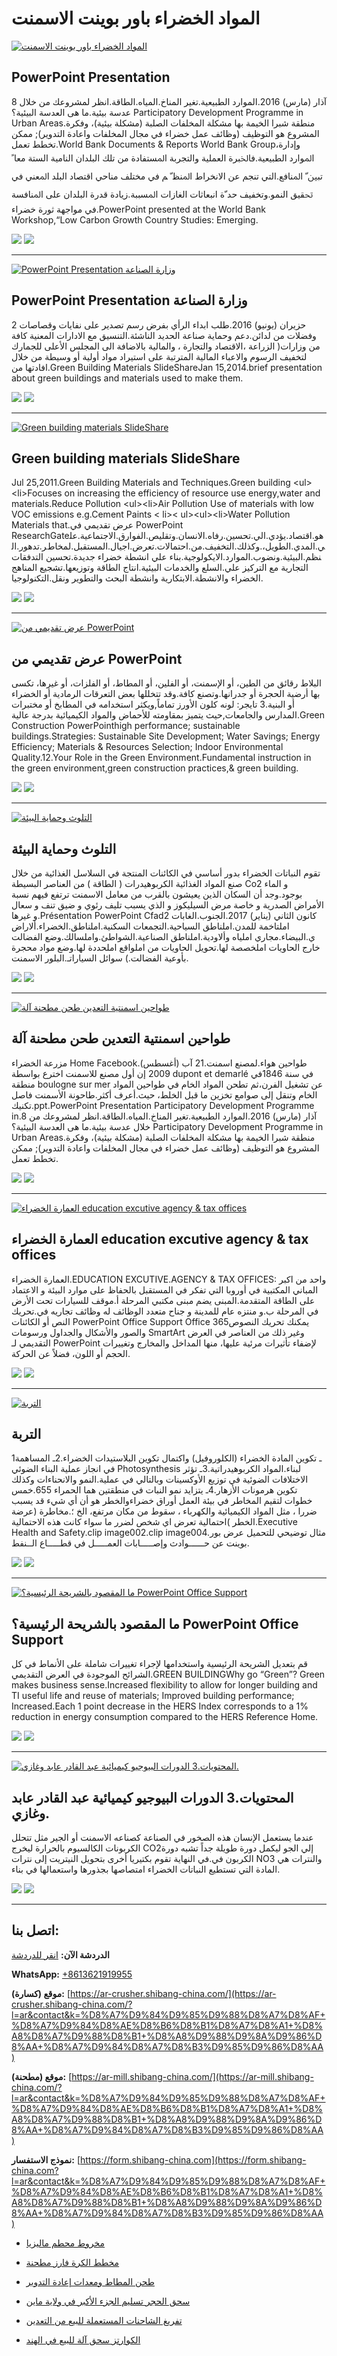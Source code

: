 # المواد الخضراء باور بوينت الاسمنت

<a href="https://swt.shibang-china.com/?l=ar&img&k=%D8%A7%D9%84%D9%85%D9%88%D8%A7%D8%AF+%D8%A7%D9%84%D8%AE%D8%B6%D8%B1%D8%A7%D8%A1+%D8%A8%D8%A7%D9%88%D8%B1+%D8%A8%D9%88%D9%8A%D9%86%D8%AA+%D8%A7%D9%84%D8%A7%D8%B3%D9%85%D9%86%D8%AA" target="_blank">![المواد الخضراء باور بوينت الاسمنت](http://static.shibang-china.com/all-800x300/474.jpg)</a>

## PowerPoint Presentation
8 آذار (مارس) 2016.الموارد الطبيعية.تغير المناخ.المياه.الطاقة.انظر لمشروعك من خلال عدسة بيئية.ما هى العدسة البيئية؟ Participatory Development Programme in Urban Areas.منطقة شبرا الخيمة بها مشكلة المخلفات الصلبة (مشكلة بيئية)، وفكرة المشروع هو التوظيف (وظائف عمل خضراء في مجال المخلفات واعادة التدوير); ممكن تخطط تعمل.World Bank Documents &amp; Reports World Bank Group،ﻭﺇﺩﺍﺭﺓ ﺍﳌﻮﺍﺭﺩ ﺍﻟﻄﺒﻴﻌﻴﺔ.ﻓﺎﳋﺒﺮﺓ ﺍﻟﻌﻤﻠﻴﺔ ﻭﺍﻟﺘﺠﺮﺑﺔ ﺍﳌﺴﺘﻔﺎﺩﺓ ﻣﻦ ﺗﻠﻚ ﺍﻟﺒﻠﺪﺍﻥ ﺍﻟﻨﺎﻣﻴﺔ ﺍﻟﺴﺘﺔ ﻣﻌﺎﹰ ﺗﺒﲔﹼ ﺍﳌﻨﺎﻓﻊ.ﺍﻟﺘﻲ ﺗﻨﺠﻢ ﻋﻦ ﺍﻻﻧﺨﺮﺍﻁ ﺍﳌﻨﻈﹼ ﻢ ﻓﻲ ﻣﺨﺘﻠﻒ ﻣﻨﺎﺣﻲ ﺍﻗﺘﺼﺎﺩ ﺍﻟﺒﻠﺪ ﺍﳌﻌﻨﻲ ﻓﻲ ﲢﻘﻴﻖ ﺍﻟﻨﻤﻮ.ﻭﺗﺨﻔﻴﻒ ﺣﺪﹼﺓ ﺍﻧﺒﻌﺎﺛﺎﺕ ﺍﻟﻐﺎﺯﺍﺕ ﺍﳌﺴﺒﺒﺔ.ﺯﻳﺎﺩﺓ ﻗﺪﺭﺓ ﺍﻟﺒﻠﺪﺍﻥ ﻋﻠﻰ ﺍﳌﻨﺎﻓﺴﺔ ﻓﻲ ﻣﻮﺍﺟﻬﺔ ﺛﻮﺭﺓ ﺧﻀﺮﺍﺀ.PowerPoint presented at the World Bank Workshop,“Low Carbon Growth Country Studies: Emerging.


<a href="https://whatsapp.shibangsoft.com/WhatsApp.php" target="_blank" title="WhatsApp">![](http://static.shibang-china.com/icon/whatsapp.png)</a> <a href="https://swt.shibang-china.com/?l=ar&icon&k=%D8%A7%D9%84%D9%85%D9%88%D8%A7%D8%AF+%D8%A7%D9%84%D8%AE%D8%B6%D8%B1%D8%A7%D8%A1+%D8%A8%D8%A7%D9%88%D8%B1+%D8%A8%D9%88%D9%8A%D9%86%D8%AA+%D8%A7%D9%84%D8%A7%D8%B3%D9%85%D9%86%D8%AA" target="_blank">![](http://static.shibang-china.com/icon/chat-ar.png)</a>

---

<a href="https://swt.shibang-china.com/?l=ar&img&k=%D8%A7%D9%84%D9%85%D9%88%D8%A7%D8%AF+%D8%A7%D9%84%D8%AE%D8%B6%D8%B1%D8%A7%D8%A1+%D8%A8%D8%A7%D9%88%D8%B1+%D8%A8%D9%88%D9%8A%D9%86%D8%AA+%D8%A7%D9%84%D8%A7%D8%B3%D9%85%D9%86%D8%AA" target="_blank">![PowerPoint Presentation وزارة الصناعة](http://static.shibang-china.com/all-800x300/246.jpg)</a>

## PowerPoint Presentation وزارة الصناعة
2 حزيران (يونيو) 2016.طلب ابداء الرأي بفرض رسم تصدير على نفايات وقصاصات وفضلات من لدائن.دعم وحماية صناعة الحديد الناشئة.التنسيق مع الادارات المعنية كافة من وزارات( الزراعة ،الاقتصاد والتجارة ، والمالية بالاضافة الى المجلس الأعلى للجمارك لتخفيف الرسوم والاعباء المالية المترتبة على استيراد مواد أولية أو وسيطة من خلال افادتها من.Green Building Materials SlideShareJan 15,2014.brief presentation about green buildings and materials used to make them.


<a href="https://whatsapp.shibangsoft.com/WhatsApp.php" target="_blank" title="WhatsApp">![](http://static.shibang-china.com/icon/whatsapp.png)</a> <a href="https://swt.shibang-china.com/?l=ar&icon&k=%D8%A7%D9%84%D9%85%D9%88%D8%A7%D8%AF+%D8%A7%D9%84%D8%AE%D8%B6%D8%B1%D8%A7%D8%A1+%D8%A8%D8%A7%D9%88%D8%B1+%D8%A8%D9%88%D9%8A%D9%86%D8%AA+%D8%A7%D9%84%D8%A7%D8%B3%D9%85%D9%86%D8%AA" target="_blank">![](http://static.shibang-china.com/icon/chat-ar.png)</a>

---

<a href="https://swt.shibang-china.com/?l=ar&img&k=%D8%A7%D9%84%D9%85%D9%88%D8%A7%D8%AF+%D8%A7%D9%84%D8%AE%D8%B6%D8%B1%D8%A7%D8%A1+%D8%A8%D8%A7%D9%88%D8%B1+%D8%A8%D9%88%D9%8A%D9%86%D8%AA+%D8%A7%D9%84%D8%A7%D8%B3%D9%85%D9%86%D8%AA" target="_blank">![Green building materials SlideShare](http://static.shibang-china.com/all-800x300/1419.jpg)</a>

## Green building materials SlideShare
Jul 25,2011.Green Building Materials and Techniques.Green building &lt;ul&gt;&lt;li&gt;Focuses on increasing the efficiency of resource use energy,water and materials.Reduce Pollution &lt;ul&gt;&lt;li&gt;Air Pollution Use of materials with low VOC emissions e.g.Cement Paints &lt; li&gt;&lt; ul&gt;&lt;ul&gt;&lt;li&gt;Water Pollution Materials that.عرض تقديمي في PowerPoint ResearchGateﻫﻮ.ﺍﻗﺘﺼﺎﺩ.ﻳﺆﺩﻱ.ﺍﻟﻲ.ﺗﺤﺴﻴﻦ.ﺭﻓﺎﻩ.ﺍﻻﻧﺴﺎﻥ.ﻭﺗﻘﻠﻴﺺ.ﺍﻟﻔﻮﺍﺭﻕ.ﺍﻻﺟﺘﻤﺎﻋﻴﺔ.ﻋﻠﻲ.ﺍﻟﻤﺪﻱ.ﺍﻟﻄﻮﻳﻞ،.ﻭﻛﺬﻟﻚ.ﺍﻟﺘﺨﻔﻴﻒ.ﻣﻦ.ﺍﺣﺘﻤﺎﻻﺕ.ﺗﻌﺮﺽ.ﺍﺟﻴﺎﻝ.ﺍﻟﻤﺴﺘﻘﺒﻞ.ﻟﻤﺨﺎﻁﺮ.ﺗﺪﻫﻮﺭ.ﺍﻟﻨﻈﻢ.ﺍﻟﺒﻴﺌﻴﺔ.ﻭﻧﻀﻮﺏ.ﺍﻟﻤﻮﺍﺭﺩ.ﺍﻻﻳﻜﻮﻟﻮﺟﻴﺔ.ﺑﻨﺎء ﻋﻠﻲ ﺍﻧﺸﻄﺔ ﺧﻀﺮﺍء ﺟﺪﻳﺪﺓ.ﺗﺤﺴﻴﻦ ﺍﻟﺘﺪﻓﻘﺎﺕ ﺍﻟﺘﺠﺎﺭﻳﺔ ﻣﻊ ﺍﻟﺘﺮﻛﻴﺰ ﻋﻠﻲ.ﺍﻟﺴﻠﻊ ﻭﺍﻟﺨﺪﻣﺎﺕ ﺍﻟﺒﻴﺌﻴﺔ.ﺍﻧﺘﺎﺝ ﺍﻟﻄﺎﻗﺔ ﻭﺗﻮﺯﻳﻌﻬﺎ.ﺗﺸﺠﻴﻊ ﺍﻟﻤﻨﺎﻫﺞ ﺍﻟﺨﻀﺮﺍء ﻭﺍﻻﻧﺸﻄﺔ.ﺍﻻﺑﺘﻜﺎﺭﻳﺔ ﻭﺍﻧﺸﻄﺔ ﺍﻟﺒﺤﺚ ﻭﺍﻟﺘﻄﻮﻳﺮ ﻭﻧﻘﻞ.ﺍﻟﺘﻜﻨﻮﻟﻮﺟﻴﺎ.


<a href="https://whatsapp.shibangsoft.com/WhatsApp.php" target="_blank" title="WhatsApp">![](http://static.shibang-china.com/icon/whatsapp.png)</a> <a href="https://swt.shibang-china.com/?l=ar&icon&k=%D8%A7%D9%84%D9%85%D9%88%D8%A7%D8%AF+%D8%A7%D9%84%D8%AE%D8%B6%D8%B1%D8%A7%D8%A1+%D8%A8%D8%A7%D9%88%D8%B1+%D8%A8%D9%88%D9%8A%D9%86%D8%AA+%D8%A7%D9%84%D8%A7%D8%B3%D9%85%D9%86%D8%AA" target="_blank">![](http://static.shibang-china.com/icon/chat-ar.png)</a>

---

<a href="https://swt.shibang-china.com/?l=ar&img&k=%D8%A7%D9%84%D9%85%D9%88%D8%A7%D8%AF+%D8%A7%D9%84%D8%AE%D8%B6%D8%B1%D8%A7%D8%A1+%D8%A8%D8%A7%D9%88%D8%B1+%D8%A8%D9%88%D9%8A%D9%86%D8%AA+%D8%A7%D9%84%D8%A7%D8%B3%D9%85%D9%86%D8%AA" target="_blank">![عرض تقديمي من PowerPoint](http://static.shibang-china.com/all-800x300/339.jpg)</a>

## عرض تقديمي من PowerPoint
البلاط رقائق من الطين، أو الإسمنت، أو الفلين، أو المطاط، أو الفلزات، أو غيرها، تكسى بها أرضية الحجرة أو جدرانها.وتصنع كافة.وقد تتخللها بعض التعرقات الرمادية أو الخضراء أو البنية.3 تايجر: لونه كلون الأورز تماماً,ويكثر استخدامه في المطابخ أو مختبرات المدارس والجامعات,حيث يتميز بمقاومته للأحماض والمواد الكيميائية بدرجة عالية.Green Construction PowerPointhigh performance; sustainable buildings.Strategies: Sustainable Site Development; Water Savings; Energy Efficiency; Materials &amp; Resources Selection; Indoor Environmental Quality.12.Your Role in the Green Environment.Fundamental instruction in the green environment,green construction practices,&amp; green building.


<a href="https://whatsapp.shibangsoft.com/WhatsApp.php" target="_blank" title="WhatsApp">![](http://static.shibang-china.com/icon/whatsapp.png)</a> <a href="https://swt.shibang-china.com/?l=ar&icon&k=%D8%A7%D9%84%D9%85%D9%88%D8%A7%D8%AF+%D8%A7%D9%84%D8%AE%D8%B6%D8%B1%D8%A7%D8%A1+%D8%A8%D8%A7%D9%88%D8%B1+%D8%A8%D9%88%D9%8A%D9%86%D8%AA+%D8%A7%D9%84%D8%A7%D8%B3%D9%85%D9%86%D8%AA" target="_blank">![](http://static.shibang-china.com/icon/chat-ar.png)</a>

---

<a href="https://swt.shibang-china.com/?l=ar&img&k=%D8%A7%D9%84%D9%85%D9%88%D8%A7%D8%AF+%D8%A7%D9%84%D8%AE%D8%B6%D8%B1%D8%A7%D8%A1+%D8%A8%D8%A7%D9%88%D8%B1+%D8%A8%D9%88%D9%8A%D9%86%D8%AA+%D8%A7%D9%84%D8%A7%D8%B3%D9%85%D9%86%D8%AA" target="_blank">![التلوث وحماية البيئة](http://static.shibang-china.com/all-800x300/1391.jpg)</a>

## التلوث وحماية البيئة
تقوم النباتات الخضراء بدور أساسي في الكائنات المنتجة في السلاسل الغذائية من خلال صنع المواد الغذائية الكربوهيدرات ( الطاقة ) من العناصر البسيطة Co2 و الماء بوجود.وجد أن السكان الذين يعيشون بالقرب من معامل الاسمنت ترتفع فيهم نسبة الأمراض الصدرية و خاصة مرض السيليكوز و الذي يسبب تليف رئوي و ضيق تنف و سعال و غيرها.Présentation PowerPoint Cfad2 كانون الثاني (يناير) 2017.الجنوب.الغابات املتاخمة للمدن.املناطق السياحية.التجمعات السكنية.املناطق.الخضراء.ألاراض ي.البيضاء.مجاري املياه وألاودية.املناطق الصناعية.الشواطئ.واملسالك.وضع الفضالت خارج الحاويات املخصصة لها.تحويل الحاويات من املواقع املحددة لها.وضع مواد محجرة بأوعية الفضالت.) سوائل السياراتـ.البلور الاسمنت.


<a href="https://whatsapp.shibangsoft.com/WhatsApp.php" target="_blank" title="WhatsApp">![](http://static.shibang-china.com/icon/whatsapp.png)</a> <a href="https://swt.shibang-china.com/?l=ar&icon&k=%D8%A7%D9%84%D9%85%D9%88%D8%A7%D8%AF+%D8%A7%D9%84%D8%AE%D8%B6%D8%B1%D8%A7%D8%A1+%D8%A8%D8%A7%D9%88%D8%B1+%D8%A8%D9%88%D9%8A%D9%86%D8%AA+%D8%A7%D9%84%D8%A7%D8%B3%D9%85%D9%86%D8%AA" target="_blank">![](http://static.shibang-china.com/icon/chat-ar.png)</a>

---

<a href="https://swt.shibang-china.com/?l=ar&img&k=%D8%A7%D9%84%D9%85%D9%88%D8%A7%D8%AF+%D8%A7%D9%84%D8%AE%D8%B6%D8%B1%D8%A7%D8%A1+%D8%A8%D8%A7%D9%88%D8%B1+%D8%A8%D9%88%D9%8A%D9%86%D8%AA+%D8%A7%D9%84%D8%A7%D8%B3%D9%85%D9%86%D8%AA" target="_blank">![طواحين اسمنتية التعدين طحن مطحنة آلة](http://static.shibang-china.com/all-800x300/831.jpg)</a>

## طواحين اسمنتية التعدين طحن مطحنة آلة
مزرعة الخضراء Home Facebook.طواحين هواء.لمصنع اسمنت.21 آب (أغسطس) 2009 إن أول مصنع للاسمنت اخترع بواسطة dupont et demarlé في سنة 1846في منطقة boulogne sur mer عن تشغيل الفرن،ثم تطحن المواد الخام في طواحين المواد الخام وتنقل إلى صوامع تخزين ما قبل الخلط، حيث.أعرف أكثر.طاحونة الأسمنت فاصل تكنيك.ppt.PowerPoint Presentation Participatory Development Programme in.8 آذار (مارس) 2016.الموارد الطبيعية.تغير المناخ.المياه.الطاقة.انظر لمشروعك من خلال عدسة بيئية.ما هى العدسة البيئية؟ Participatory Development Programme in Urban Areas.منطقة شبرا الخيمة بها مشكلة المخلفات الصلبة (مشكلة بيئية)، وفكرة المشروع هو التوظيف (وظائف عمل خضراء في مجال المخلفات واعادة التدوير); ممكن تخطط تعمل.


<a href="https://whatsapp.shibangsoft.com/WhatsApp.php" target="_blank" title="WhatsApp">![](http://static.shibang-china.com/icon/whatsapp.png)</a> <a href="https://swt.shibang-china.com/?l=ar&icon&k=%D8%A7%D9%84%D9%85%D9%88%D8%A7%D8%AF+%D8%A7%D9%84%D8%AE%D8%B6%D8%B1%D8%A7%D8%A1+%D8%A8%D8%A7%D9%88%D8%B1+%D8%A8%D9%88%D9%8A%D9%86%D8%AA+%D8%A7%D9%84%D8%A7%D8%B3%D9%85%D9%86%D8%AA" target="_blank">![](http://static.shibang-china.com/icon/chat-ar.png)</a>

---

<a href="https://swt.shibang-china.com/?l=ar&img&k=%D8%A7%D9%84%D9%85%D9%88%D8%A7%D8%AF+%D8%A7%D9%84%D8%AE%D8%B6%D8%B1%D8%A7%D8%A1+%D8%A8%D8%A7%D9%88%D8%B1+%D8%A8%D9%88%D9%8A%D9%86%D8%AA+%D8%A7%D9%84%D8%A7%D8%B3%D9%85%D9%86%D8%AA" target="_blank">![العمارة الخضراء education excutive agency &amp; tax offices](http://static.shibang-china.com/all-800x300/495.jpg)</a>

## العمارة الخضراء education excutive agency &amp; tax offices
العمارة الخضراء.EDUCATION EXCUTIVE.AGENCY &amp; TAX OFFICES: واحد من اكبر المباني المكتبية في أوروبا التي تفكر في المستقبل بالحفاظ على موارد البيئة و الاعتماد على الطاقة المتقدمة.المبنى يضم مبنى مكتبي المرحلة أ.موقف للسيارات تحت الأرض في المرحلة ب.و منتزه عام للمدينة و جناح متعدد الوظائف له وظائف تجاريه في.تحريك النص أو الكائنات PowerPoint Office Support Office 365يمكنك تحريك النصوص والصور والأشكال والجداول ورسومات SmartArt وغير ذلك من العناصر في العرض التقديمي لـ PowerPoint لإضفاء تأثيرات مرئية عليها، منها المداخل والمخارج وتغييرات الحجم أو اللون، فضلاً عن الحركة.


<a href="https://whatsapp.shibangsoft.com/WhatsApp.php" target="_blank" title="WhatsApp">![](http://static.shibang-china.com/icon/whatsapp.png)</a> <a href="https://swt.shibang-china.com/?l=ar&icon&k=%D8%A7%D9%84%D9%85%D9%88%D8%A7%D8%AF+%D8%A7%D9%84%D8%AE%D8%B6%D8%B1%D8%A7%D8%A1+%D8%A8%D8%A7%D9%88%D8%B1+%D8%A8%D9%88%D9%8A%D9%86%D8%AA+%D8%A7%D9%84%D8%A7%D8%B3%D9%85%D9%86%D8%AA" target="_blank">![](http://static.shibang-china.com/icon/chat-ar.png)</a>

---

<a href="https://swt.shibang-china.com/?l=ar&img&k=%D8%A7%D9%84%D9%85%D9%88%D8%A7%D8%AF+%D8%A7%D9%84%D8%AE%D8%B6%D8%B1%D8%A7%D8%A1+%D8%A8%D8%A7%D9%88%D8%B1+%D8%A8%D9%88%D9%8A%D9%86%D8%AA+%D8%A7%D9%84%D8%A7%D8%B3%D9%85%D9%86%D8%AA" target="_blank">![التربة](http://static.shibang-china.com/all-800x300/680.jpg)</a>

## التربة
1ـ تكوين المادة الخضراء (الكلوروفيل) واكتمال تكوين البلاستيدات الخضراء.2ـ المساهمة في انجاز عملية البناء الضوئي Photosynthesis لبناء.المواد الكربوهيدراتية.3ـ تؤثر الاختلافات الضوئية في توزيع الأوكسينات وبالتالي في عملية.النمو والانحناءات وكذلك تكوين هرمونات الأزهار.4ـ يتزايد نمو النبات في منطقتين هما الحمراء 655.خمس خطوات لتقيم المخاطر في بيئة العمل أوراق خضراءوالخطر هو أن أي شيء قد يسبب ضررا ، مثل المواد الكيميائية والكهرباء ، سقوط من مكان مرتفع، الخ ؛.مخاطرة (عرضة الخطر )احتمالية تعرض اي شخص لضرر ما سواء كانت هذه الاحتمالية.Executive Health and Safety.clip image002.clip image004.مثال توضيحي للتحميل عرض بور بوينت عن حــــــوادث وإصـــــابات العمـــــل في قطـــــاع الــنفط.


<a href="https://whatsapp.shibangsoft.com/WhatsApp.php" target="_blank" title="WhatsApp">![](http://static.shibang-china.com/icon/whatsapp.png)</a> <a href="https://swt.shibang-china.com/?l=ar&icon&k=%D8%A7%D9%84%D9%85%D9%88%D8%A7%D8%AF+%D8%A7%D9%84%D8%AE%D8%B6%D8%B1%D8%A7%D8%A1+%D8%A8%D8%A7%D9%88%D8%B1+%D8%A8%D9%88%D9%8A%D9%86%D8%AA+%D8%A7%D9%84%D8%A7%D8%B3%D9%85%D9%86%D8%AA" target="_blank">![](http://static.shibang-china.com/icon/chat-ar.png)</a>

---

<a href="https://swt.shibang-china.com/?l=ar&img&k=%D8%A7%D9%84%D9%85%D9%88%D8%A7%D8%AF+%D8%A7%D9%84%D8%AE%D8%B6%D8%B1%D8%A7%D8%A1+%D8%A8%D8%A7%D9%88%D8%B1+%D8%A8%D9%88%D9%8A%D9%86%D8%AA+%D8%A7%D9%84%D8%A7%D8%B3%D9%85%D9%86%D8%AA" target="_blank">![ما المقصود بالشريحة الرئيسية؟ PowerPoint Office Support](http://static.shibang-china.com/all-800x300/1480.jpg)</a>

## ما المقصود بالشريحة الرئيسية؟ PowerPoint Office Support
قم بتعديل الشريحة الرئيسية واستخدامها لإجراء تغييرات شاملة على الأنماط في كل الشرائح الموجودة في العرض التقديمي.GREEN BUILDINGWhy go “Green”? Green makes business sense.Increased flexibility to allow for longer building and TI useful life and reuse of materials; Improved building performance; Increased.Each 1 point decrease in the HERS Index corresponds to a 1% reduction in energy consumption compared to the HERS Reference Home.


<a href="https://whatsapp.shibangsoft.com/WhatsApp.php" target="_blank" title="WhatsApp">![](http://static.shibang-china.com/icon/whatsapp.png)</a> <a href="https://swt.shibang-china.com/?l=ar&icon&k=%D8%A7%D9%84%D9%85%D9%88%D8%A7%D8%AF+%D8%A7%D9%84%D8%AE%D8%B6%D8%B1%D8%A7%D8%A1+%D8%A8%D8%A7%D9%88%D8%B1+%D8%A8%D9%88%D9%8A%D9%86%D8%AA+%D8%A7%D9%84%D8%A7%D8%B3%D9%85%D9%86%D8%AA" target="_blank">![](http://static.shibang-china.com/icon/chat-ar.png)</a>

---

<a href="https://swt.shibang-china.com/?l=ar&img&k=%D8%A7%D9%84%D9%85%D9%88%D8%A7%D8%AF+%D8%A7%D9%84%D8%AE%D8%B6%D8%B1%D8%A7%D8%A1+%D8%A8%D8%A7%D9%88%D8%B1+%D8%A8%D9%88%D9%8A%D9%86%D8%AA+%D8%A7%D9%84%D8%A7%D8%B3%D9%85%D9%86%D8%AA" target="_blank">![المحتويات.3 الدورات البيوجيو كيميائية عبد القادر عابد وغازي.](http://static.shibang-china.com/all-800x300/305.jpg)</a>

## المحتويات.3 الدورات البيوجيو كيميائية عبد القادر عابد وغازي.
عندما يستعمل الإنسان هذه الصخور في الصناعة كصناعه الاسمنت أو الجير مثل تتحلل الكربونات الكالسيوم بالحرارة ليخرج CO2إلي الجو ليكمل دورة طويلة جداً تشبه دورة الكربون في.في النهاية تقوم بكتيريا أخرى بتحويل النيتريت إلى نترات NO3 والنترات هي المادة التي تستطيع النباتات الخضراء امتصاصها بجذورها واستعمالها في بناء.

<a href="https://whatsapp.shibangsoft.com/WhatsApp.php" target="_blank" title="WhatsApp">![](http://static.shibang-china.com/icon/whatsapp.png)</a> <a href="https://swt.shibang-china.com/?l=ar&icon&k=%D8%A7%D9%84%D9%85%D9%88%D8%A7%D8%AF+%D8%A7%D9%84%D8%AE%D8%B6%D8%B1%D8%A7%D8%A1+%D8%A8%D8%A7%D9%88%D8%B1+%D8%A8%D9%88%D9%8A%D9%86%D8%AA+%D8%A7%D9%84%D8%A7%D8%B3%D9%85%D9%86%D8%AA" target="_blank">![](http://static.shibang-china.com/icon/chat-ar.png)</a>

---
## اتصل بنا:

**الدردشة الآن:** [انقر للدردشة](https://swt.shibang-china.com?l=ar&contact&k=%D8%A7%D9%84%D9%85%D9%88%D8%A7%D8%AF+%D8%A7%D9%84%D8%AE%D8%B6%D8%B1%D8%A7%D8%A1+%D8%A8%D8%A7%D9%88%D8%B1+%D8%A8%D9%88%D9%8A%D9%86%D8%AA+%D8%A7%D9%84%D8%A7%D8%B3%D9%85%D9%86%D8%AA)

**WhatsApp:**  [+8613621919955](https://whatsapp.shibangsoft.com/WhatsApp.php)

**موقع (كسارة):** [https://ar-crusher.shibang-china.com/](https://ar-crusher.shibang-china.com/?l=ar&contact&k=%D8%A7%D9%84%D9%85%D9%88%D8%A7%D8%AF+%D8%A7%D9%84%D8%AE%D8%B6%D8%B1%D8%A7%D8%A1+%D8%A8%D8%A7%D9%88%D8%B1+%D8%A8%D9%88%D9%8A%D9%86%D8%AA+%D8%A7%D9%84%D8%A7%D8%B3%D9%85%D9%86%D8%AA)

**موقع (مطحنة):** [https://ar-mill.shibang-china.com/](https://ar-mill.shibang-china.com/?l=ar&contact&k=%D8%A7%D9%84%D9%85%D9%88%D8%A7%D8%AF+%D8%A7%D9%84%D8%AE%D8%B6%D8%B1%D8%A7%D8%A1+%D8%A8%D8%A7%D9%88%D8%B1+%D8%A8%D9%88%D9%8A%D9%86%D8%AA+%D8%A7%D9%84%D8%A7%D8%B3%D9%85%D9%86%D8%AA)

**نموذج الاستفسار:** [https://form.shibang-china.com](https://form.shibang-china.com?l=ar&contact&k=%D8%A7%D9%84%D9%85%D9%88%D8%A7%D8%AF+%D8%A7%D9%84%D8%AE%D8%B6%D8%B1%D8%A7%D8%A1+%D8%A8%D8%A7%D9%88%D8%B1+%D8%A8%D9%88%D9%8A%D9%86%D8%AA+%D8%A7%D9%84%D8%A7%D8%B3%D9%85%D9%86%D8%AA)

* [مخروط محطم ماليزيا](../28/%D9%85%D8%AE%D8%B1%D9%88%D8%B7%20%D9%85%D8%AD%D8%B7%D9%85%20%D9%85%D8%A7%D9%84%D9%8A%D8%B2%D9%8A%D8%A7.md)

* [مخطط الكرة فارز مطحنة](../28/%D9%85%D8%AE%D8%B7%D8%B7%20%D8%A7%D9%84%D9%83%D8%B1%D8%A9%20%D9%81%D8%A7%D8%B1%D8%B2%20%D9%85%D8%B7%D8%AD%D9%86%D8%A9.md)

* [طحن المطاط ومعدات إعادة التدوير](../26/%D8%B7%D8%AD%D9%86%20%D8%A7%D9%84%D9%85%D8%B7%D8%A7%D8%B7%20%D9%88%D9%85%D8%B9%D8%AF%D8%A7%D8%AA%20%D8%A5%D8%B9%D8%A7%D8%AF%D8%A9%20%D8%A7%D9%84%D8%AA%D8%AF%D9%88%D9%8A%D8%B1.md)

* [سحق الحجر تسليم الجزء الأكبر في ولاية ماين](../29/%D8%B3%D8%AD%D9%82%20%D8%A7%D9%84%D8%AD%D8%AC%D8%B1%20%D8%AA%D8%B3%D9%84%D9%8A%D9%85%20%D8%A7%D9%84%D8%AC%D8%B2%D8%A1%20%D8%A7%D9%84%D8%A3%D9%83%D8%A8%D8%B1%20%D9%81%D9%8A%20%D9%88%D9%84%D8%A7%D9%8A%D8%A9%20%D9%85%D8%A7%D9%8A%D9%86.md)

* [تفريغ الشاحنات المستعملة للبيع من التعدين](../27/%D8%AA%D9%81%D8%B1%D9%8A%D8%BA%20%D8%A7%D9%84%D8%B4%D8%A7%D8%AD%D9%86%D8%A7%D8%AA%20%D8%A7%D9%84%D9%85%D8%B3%D8%AA%D8%B9%D9%85%D9%84%D8%A9%20%D9%84%D9%84%D8%A8%D9%8A%D8%B9%20%D9%85%D9%86%20%D8%A7%D9%84%D8%AA%D8%B9%D8%AF%D9%8A%D9%86.md)

* [الكوارتز سحق آلة للبيع في الهند](../28/%D8%A7%D9%84%D9%83%D9%88%D8%A7%D8%B1%D8%AA%D8%B2%20%D8%B3%D8%AD%D9%82%20%D8%A2%D9%84%D8%A9%20%D9%84%D9%84%D8%A8%D9%8A%D8%B9%20%D9%81%D9%8A%20%D8%A7%D9%84%D9%87%D9%86%D8%AF.md)